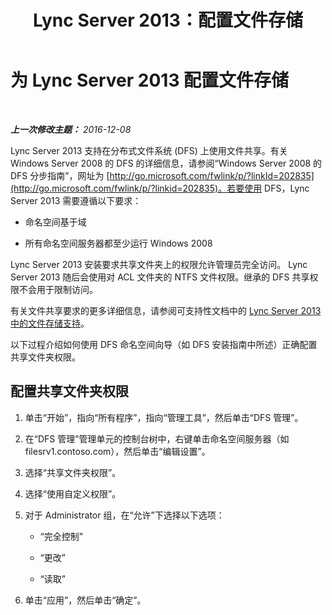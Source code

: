 ﻿---
title: Lync Server 2013：配置文件存储
TOCTitle: 配置文件存储
ms:assetid: a985be20-5a00-4f38-b45b-83dc82de3827
ms:mtpsurl: https://technet.microsoft.com/zh-cn/library/JJ205150(v=OCS.15)
ms:contentKeyID: 49313869
ms.date: 12/10/2016
mtps_version: v=OCS.15
ms.translationtype: HT
---

# 为 Lync Server 2013 配置文件存储

 

_**上一次修改主题：** 2016-12-08_

Lync Server 2013 支持在分布式文件系统 (DFS) 上使用文件共享。有关 Windows Server 2008 的 DFS 的详细信息，请参阅“Windows Server 2008 的 DFS 分步指南”，网址为 [http://go.microsoft.com/fwlink/p/?linkId=202835](http://go.microsoft.com/fwlink/p/?linkid=202835)。若要使用 DFS，Lync Server 2013 需要遵循以下要求：

  - 命名空间基于域

  - 所有命名空间服务器都至少运行 Windows 2008

Lync Server 2013 安装要求共享文件夹上的权限允许管理员完全访问。 Lync Server 2013 随后会使用对 ACL 文件夹的 NTFS 文件权限。继承的 DFS 共享权限不会用于限制访问。

有关文件共享要求的更多详细信息，请参阅可支持性文档中的 [Lync Server 2013 中的文件存储支持](lync-server-2013-file-storage-support.md)。

以下过程介绍如何使用 DFS 命名空间向导（如 DFS 安装指南中所述）正确配置共享文件夹权限。

## 配置共享文件夹权限

1.  单击“开始”，指向“所有程序”，指向“管理工具”，然后单击“DFS 管理”。

2.  在“DFS 管理”管理单元的控制台树中，右键单击命名空间服务器（如 filesrv1.contoso.com），然后单击“编辑设置”。

3.  选择“共享文件夹权限”。

4.  选择“使用自定义权限”。

5.  对于 Administrator 组，在“允许”下选择以下选项：
    
      - “完全控制”
    
      - “更改”
    
      - “读取”

6.  单击“应用”，然后单击“确定”。

